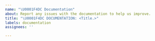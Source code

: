 ```yaml
---
name: "\U0001F4DC Documentation"
about: Report any issues with the documentation to help us improve.
title: "\U0001F4DC DOCUMENTATION: <Title.>"
labels: documentation
assignees: ''

---
```



